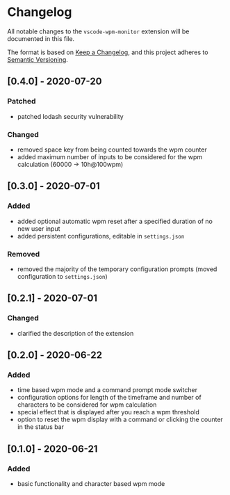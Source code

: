 # Changelog

All notable changes to the `vscode-wpm-monitor` extension will be documented in this file.

The format is based on [Keep a Changelog](https://keepachangelog.com/en/1.0.0/),
and this project adheres to [Semantic Versioning](https://semver.org/spec/v2.0.0.html).

## [0.4.0] - 2020-07-20

### Patched

- patched lodash security vulnerability

### Changed

- removed space key from being counted towards the wpm counter
- added maximum number of inputs to be considered for the wpm calculation (60000 &rarr; 10h@100wpm)

## [0.3.0] - 2020-07-01

### Added

- added optional automatic wpm reset after a specified duration of no new user input
- added persistent configurations, editable in `settings.json`

### Removed

- removed the majority of the temporary configuration prompts (moved configuration to `settings.json`)

## [0.2.1] - 2020-07-01

### Changed

- clarified the description of the extension

## [0.2.0] - 2020-06-22

### Added

- time based wpm mode and a command prompt mode switcher
- configuration options for length of the timeframe and number of characters to be considered for wpm calculation
- special effect that is displayed after you reach a wpm threshold
- option to reset the wpm display with a command or clicking the counter in the status bar

## [0.1.0] - 2020-06-21

### Added

- basic functionality and character based wpm mode
